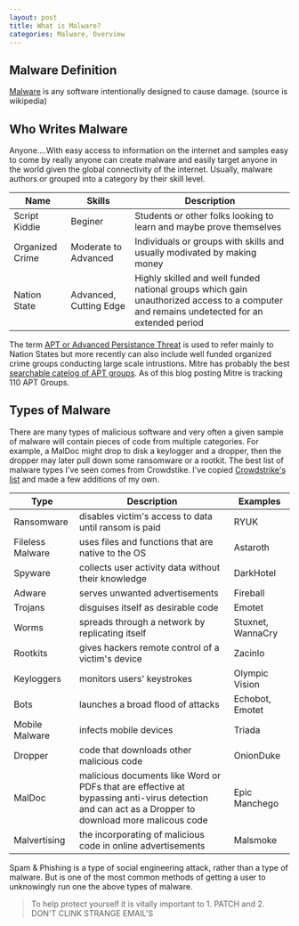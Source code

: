 ```yaml
---
layout: post
title: What is Malware?
categories: Malware, Overview
---
```


## Malware Definition

[Malware](https://en.wikipedia.org/wiki/Malware) is any software intentionally designed to cause damage.  (source is wikipedia)

## Who Writes Malware

Anyone....With easy access to information on the internet and samples easy to come by really anyone can create malware and easily target anyone in the world given the global connectivity of the internet. Usually, malware authors or grouped into a category by their skill level.

| Name  | Skills  |  Description |
|---|---|---|
| Script Kiddie  | Beginer  |  Students or other folks looking to learn and maybe prove themselves |
| Organized Crime  | Moderate to Advanced  | Individuals or groups with skills and usually modivated by making money  |
| Nation State  | Advanced, Cutting Edge  |  Highly skilled and well funded national  groups which gain unauthorized access to a computer and remains undetected for an extended period

The term [APT or Advanced Persistance Threat](https://en.wikipedia.org/wiki/Advanced_persistent_threat) is used to refer mainly to Nation States but more recently can also include well funded organized crime groups conducting large scale intrustions. Mitre has probably the best [searchable catelog of APT groups](https://attack.mitre.org/groups/). As of this blog posting Mitre is tracking 110 APT Groups. 

## Types of Malware

There are many types of malicious software and very often a given sample of malware will contain pieces of code from multiple categories. For example, a MalDoc might drop to disk a keylogger and a dropper, then the dropper may later pull down some ransomware or a rootkit. The best list of malware types I've seen comes from Crowdstike. I've copied [Crowdstrike's list](https://www.crowdstrike.com/epp-101/types-of-malware/) and made a few additions of my own. 

| Type | Description | Examples |
|---|---|---|
| Ransomware | disables victim's access to data until ransom is paid |  RYUK |
| Fileless Malware |  uses files and functions that are native to the OS | Astaroth  |
| Spyware  | collects user activity data without their knowledge  |  DarkHotel |
| Adware  | serves unwanted advertisements  |  Fireball |
| Trojans  |  disguises itself as desirable code | Emotet  |
| Worms  |  spreads through a network by replicating itself |  Stuxnet, WannaCry |
| Rootkits  | gives hackers remote control of a victim's device  | Zacinlo  |
| Keyloggers  | monitors users' keystrokes  |  Olympic Vision |
| Bots  |  launches a broad flood of attacks  | Echobot, Emotet  |
| Mobile Malware  |  infects mobile devices |  Triada |
| Dropper  | code that downloads other malicious code  |  OnionDuke |
| MalDoc  | malicious documents like Word or PDFs that are effective at bypassing anti-virus detection and can act as a Dropper to download more malicous code  | Epic Manchego  |
| Malvertising  |  the incorporating of malicious code in online advertisements  | Malsmoke  |


Spam & Phishing is a type of social engineering attack, rather than a type of malware. But is one of the most common methods of getting a user to unknowingly run one the above types of malware. 

> To help protect yourself it is vitally important to 1. PATCH and 2. DON'T CLINK STRANGE EMAIL'S
